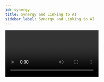 ```yaml
---
id: synergy
title: Synergy and Linking to AI
sidebar_label: Synergy and Linking to AI
---
```


<Video videoId="twfDqjNFasA" title="Synergy" />

From v12, Titan includes Avolites Synergy software which allows you full
control over one or more networked Ai media servers. Not only can you
control playback of media and effects, but also upload new media to the
server with automatic transcoding, create new screen fixtures and new
layers on them, and preview multiple media streams in the Titan
workspaces.

For shows which include video content, this gives you a much smoother
workflow when creating and running the show.

> Ai refers to media outputs as "Screen Fixtures". To avoid confusion with Titan fixtures, Titan doesn't use "Fixture" and refers to them as <strong>"Screens"</strong> (and in some places <strong>"Surfaces"</strong>).
